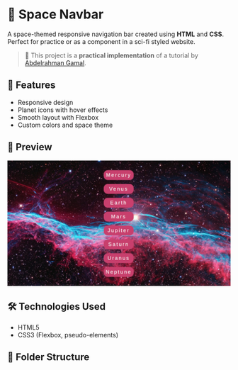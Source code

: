 # 🚀 Space Navbar

A space-themed responsive navigation bar created using **HTML** and **CSS**.  
Perfect for practice or as a component in a sci-fi styled website.

> 🧠 This project is a **practical implementation** of a tutorial by [Abdelrahman Gamal](https://www.youtube.com/@AbdelrahmanGamal).

## 🌟 Features

- Responsive design
- Planet icons with hover effects
- Smooth layout with Flexbox
- Custom colors and space theme

## 📸 Preview

![screenshot](./images/screenshot.webp)

## 🛠️ Technologies Used

- HTML5
- CSS3 (Flexbox, pseudo-elements)

## 📁 Folder Structure

